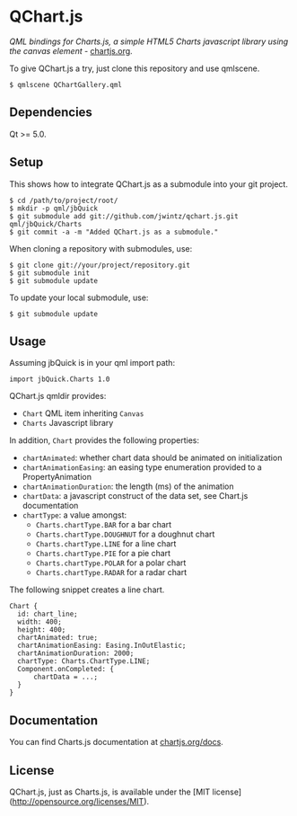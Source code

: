 # QChart.js

*QML bindings for Charts.js, a simple HTML5 Charts javascript library
 using the canvas element* -
 [chartjs.org](http://www.chartjs.org).

To give QChart.js a try, just clone this repository and use qmlscene.

    $ qmlscene QChartGallery.qml

## Dependencies

Qt >= 5.0.

## Setup

This shows how to integrate QChart.js as a submodule into your git project.

    $ cd /path/to/project/root/
    $ mkdir -p qml/jbQuick
    $ git submodule add git://github.com/jwintz/qchart.js.git qml/jbQuick/Charts
    $ git commit -a -m "Added QChart.js as a submodule."

When cloning a repository with submodules, use:

    $ git clone git://your/project/repository.git
    $ git submodule init
    $ git submodule update

To update your local submodule, use:

    $ git submodule update

## Usage

Assuming jbQuick is in your qml import path:

    import jbQuick.Charts 1.0

QChart.js qmldir provides:
* ``Chart`` QML item inheriting ``Canvas``
* ``Charts`` Javascript library

In addition, ``Chart`` provides the following properties:
* ``chartAnimated``: whether chart data should be animated on initialization
* ``chartAnimationEasing``: an easing type enumeration provided to a PropertyAnimation
* ``chartAnimationDuration``: the length (ms) of the animation
* ``chartData``: a javascript construct of the data set, see Chart.js documentation
* ``chartType``: a value amongst:
  * ``Charts.chartType.BAR`` for a bar chart
  * ``Charts.chartType.DOUGHNUT`` for a doughnut chart
  * ``Charts.chartType.LINE`` for a line chart
  * ``Charts.chartType.PIE`` for a pie chart
  * ``Charts.chartType.POLAR`` for a polar chart
  * ``Charts.chartType.RADAR`` for a radar chart

The following snippet creates a line chart.

    Chart {
      id: chart_line;
      width: 400;
      height: 400;
      chartAnimated: true;
      chartAnimationEasing: Easing.InOutElastic;
      chartAnimationDuration: 2000;
      chartType: Charts.ChartType.LINE;
      Component.onCompleted: {
          chartData = ...;
      }
    }

## Documentation

You can find Charts.js documentation at
[chartjs.org/docs](http://www.chartjs.org/docs).

## License

QChart.js, just as Charts.js, is available under the [MIT license]
(http://opensource.org/licenses/MIT).
